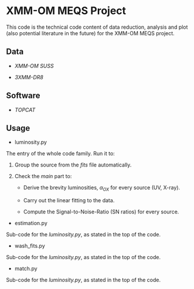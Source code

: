 
# XMM-OM MEQS Project

This code is the technical code content of data reduction, analysis and plot (also potential literature in the future) for the XMM-OM MEQS project.

## Data

- _XMM-OM SUSS_

- _3XMM-DR8_

## Software

- _TOPCAT_

## Usage

- luminosity.py

The entry of the whole code family. Run it to:

1. Group the source from the _fits_ file automatically.

2. Check the _main_ part to:

    - Derive the brevity luminosities, $\alpha_{OX}$ for every source (UV, X-ray).

    - Carry out the linear fitting to the data.

    - Compute the Signal-to-Noise-Ratio (SN ratios) for every source. 

- estimation.py

Sub-code for the _luminosity.py_, as stated in the top of the code.

- wash_fits.py

Sub-code for the _luminosity.py_, as stated in the top of the code.

- match.py

Sub-code for the _luminosity.py_, as stated in the top of the code.